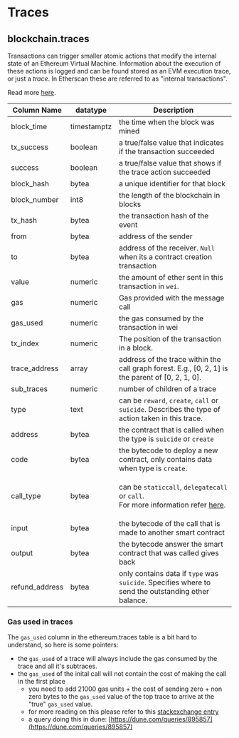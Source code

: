# Traces

## blockchain.traces

Transactions can trigger smaller atomic actions that modify the internal state of an Ethereum Virtual Machine. Information about the execution of these actions is logged and can be found stored as an EVM execution trace, or just a _trace_. In Etherscan these are referred to as "internal transactions".

Read more [here](https://medium.com/chainalysis/ethereum-traces-not-transactions-3f0533d26aa).

| **Column Name** | **datatype** | **Description**                                                                                                                                                                                                                                |
| --------------- | ------------ | ---------------------------------------------------------------------------------------------------------------------------------------------------------------------------------------------------------------------------------------------- |
| block\_time     | timestamptz  | the time when the block was mined                                                                                                                                                                                                              |
| tx\_success     | boolean      | a true/false value that indicates if the transaction succeeded                                                                                                                                                                                 |
| success         | boolean      | a true/false value that shows if the trace action succeeded                                                                                                                                                                                    |
| block\_hash     | bytea        | a unique identifier for that block                                                                                                                                                                                                             |
| block\_number   | int8         | the length of the blockchain in blocks                                                                                                                                                                                                         |
| tx\_hash        | bytea        | the transaction hash of the event                                                                                                                                                                                                              |
| from            | bytea        | address of the sender                                                                                                                                                                                                                          |
| to              | bytea        | address of the receiver. `Null` when its a contract creation transaction                                                                                                                                                                       |
| value           | numeric      | the amount of ether sent in this transaction in `wei`.                                                                                                                                                                                         |
| gas             | numeric      | Gas provided with the message call                                                                                                                                                                                                             |
| gas\_used       | numeric      | the gas consumed by the transaction in wei                                                                                                                                                                                                     |
| tx\_index       | numeric      | The position of the transaction in a block.                                                                                                                                                                                                    |
| trace\_address  | array        | address of the trace within the call graph forest. E.g., \[0, 2, 1] is the parent of \[0, 2, 1, 0].                                                                                                                                            |
| sub\_traces     | numeric      | number of children of a trace                                                                                                                                                                                                                  |
| type            | text         | can be `reward`, `create`, `call` or `suicide`. Describes the type of action taken in this trace.                                                                                                                                              |
| address         | bytea        | the contract that is called when the type is `suicide` or `create`                                                                                                                                                                             |
| code            | bytea        | the bytecode to deploy a new contract, only contains data when type is `create`.                                                                                                                                                               |
| call\_type      | bytea        | <p>can be <code>staticcall</code>, <code>delegatecall</code> or <code>call</code>.<br>For more information refer <a href="https://medium.com/coinmonks/delegatecall-calling-another-contract-function-in-solidity-b579f804178c">here</a>. </p> |
| input           | bytea        | the bytecode of the call that is made to another smart contract                                                                                                                                                                                |
| output          | bytea        | the bytecode answer the smart contract that was called gives back                                                                                                                                                                              |
| refund\_address | bytea        | only contains data if `type` was `suicide`. Specifies where to send the outstanding ether balance.                                                                                                                                             |


### Gas used in traces

The `gas_used` column in the ethereum.traces table is a bit hard to understand, so here is some pointers:

* the `gas_used` of a trace will always include the gas consumed by the trace and all it's subtraces.
* the `gas_used` of the inital call will not contain the cost of making the call in the first place
  * you need to add 21000 gas units + the cost of sending zero + non zero bytes to the `gas_used` value of the top trace to arrive at the "true" `gas_used` value.
  * for more reading on this please refer to this [stackexchange entry](https://ethereum.stackexchange.com/questions/31443/what-do-the-response-values-of-a-parity-trace-transaction-call-actually-repres)
  * a query doing this in dune: [https://dune.com/queries/895857](https://dune.com/queries/895857)


